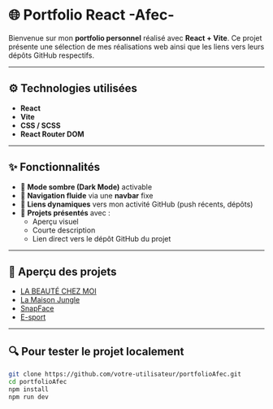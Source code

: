 # 🌐 Portfolio React -Afec-

Bienvenue sur mon **portfolio personnel** réalisé avec **React + Vite**. Ce projet présente une sélection de mes réalisations web ainsi que les liens vers leurs dépôts GitHub respectifs.

---

## ⚙️ Technologies utilisées

- **React**
- **Vite**
- **CSS / SCSS**
- **React Router DOM**

---

## ✨ Fonctionnalités

- 🎨 **Mode sombre (Dark Mode)** activable
- 📌 **Navigation fluide** via une **navbar** fixe
- 🔗 **Liens dynamiques** vers mon activité GitHub (push récents, dépôts)
- 📁 **Projets présentés** avec :
  - Aperçu visuel
  - Courte description
  - Lien direct vers le dépôt GitHub du projet

---

## 📂 Aperçu des projets

- [LA BEAUTÉ CHEZ MOI](https://github.com/JonathanG-coder/la-beaute-chez-moi)
- [La Maison Jungle](https://github.com/JonathanG-coder/La-maison-jungle/tree/dev)
- [SnapFace](https://github.com/JonathanG-coder/Snapface)
- [E-sport](https://github.com/JonathanG-coder/E-sport)

---

## 🔍 Pour tester le projet localement

```bash
git clone https://github.com/votre-utilisateur/portfolioAfec.git
cd portfolioAfec
npm install
npm run dev
